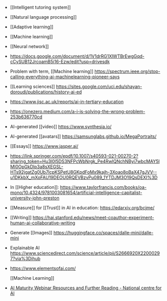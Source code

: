 - [[Intelligent tutoring system]]
- [[Natural language processing]]
- [[Adaptive learning]]
- [[Machine learning]]
- [[Neural network]]
- https://docs.google.com/document/d/1V1drRG1XlWTBrEwgGqd-cCySUB12JrcoamB5i16-Ezw/edit?usp=drivesdk
- Problem with term, [[Machine learning]] https://spectrum.ieee.org/stop-calling-everything-ai-machinelearning-pioneer-says
- [[Learning sciences]] https://sites.google.com/uci.edu/shayan-doroudi/publications/history-ai-ed
- https://www.jisc.ac.uk/reports/ai-in-tertiary-education
- https://onezero.medium.com/a-i-is-solving-the-wrong-problem-253b636770cd
- AI-generated [[video]] https://www.synthesia.io/
- AI-generated [[avatars]] https://samsunglabs.github.io/MegaPortraits/
- [[Essays]] https://www.jasper.ai/
- https://link.springer.com/epdf/10.1007/s40593-021-00270-2?sharing_token=Hu3l0l5DS3NFPcWbNrgk_Pe4RwlQNchNByi7wbcMAY5lMI0OpGkDlp3a8sXEGSL-HTs92jgatZg0Ub7lcpKSPetU8GKpdFoMx9kajh-3Xoao8oBaX47gJVV--u1DKkbX_mXoFAU19DEOU0RQEVBzvPu089_1YTDJM3O19QsDEXI%3D
- In [[Higher education]]: https://www.taylorfrancis.com/books/oa-mono/10.4324/9781003081654/artificial-intelligence-capitalist-university-john-preston
- [[Measure]] for [[Trust]] in AI in education: https://edarxiv.org/bcjme/
- [[Writing]] https://hai.stanford.edu/news/meet-coauthor-experiment-human-ai-collaborative-writing
- Generate [[Images]] https://huggingface.co/spaces/dalle-mini/dalle-mini
- Explainable AI https://www.sciencedirect.com/science/article/pii/S2666920X22000297?via%3Dihub
- https://www.elementsofai.com/
  
  [[Machine Learning]]
- [AI Maturity Webinar Resources and Further Reading - National centre for AI](https://nationalcentreforai.jiscinvolve.org/wp/2022/11/16/maturity-webinar-further-reading/)
